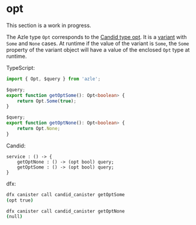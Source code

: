 # opt

This section is a work in progress.

The Azle type `Opt` corresponds to the [Candid type opt](https://internetcomputer.org/docs/current/references/candid-ref#type-opt-t). It is a [variant](#variant) with `Some` and `None` cases. At runtime if the value of the variant is `Some`, the `Some` property of the variant object will have a value of the enclosed `Opt` type at runtime.

TypeScript:

```typescript
import { Opt, $query } from 'azle';

$query;
export function getOptSome(): Opt<boolean> {
    return Opt.Some(true);
}

$query;
export function getOptNone(): Opt<boolean> {
    return Opt.None;
}
```

Candid:

```
service : () -> {
    getOptNone : () -> (opt bool) query;
    getOptSome : () -> (opt bool) query;
}
```

dfx:

```bash
dfx canister call candid_canister getOptSome
(opt true)

dfx canister call candid_canister getOptNone
(null)
```
